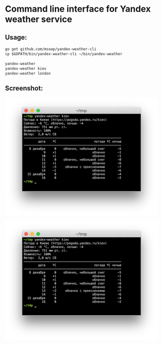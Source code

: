 Command line interface for Yandex weather service
=================================================

Usage:
------

	go get github.com/msoap/yandex-weather-cli
    cp $GOPATH/bin/yandex-weather-cli ~/bin/yandex-weather

	yandex-weather
	yandex-weather kiev
	yandex-weather london

Screenshot:
-----------

![Screenshot](https://raw.githubusercontent.com/msoap/msoap.github.com/master/img/yandex-weather.go.2014-12-07.screenshot.png)

<img src="https://raw.githubusercontent.com/msoap/msoap.github.com/master/img/yandex-weather.go.2014-12-07.screenshot.png" align="center" alt="Screenshot" height="391" width="508">